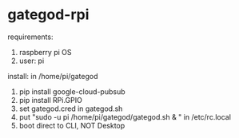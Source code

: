 # gategod-rpi
requirements:
1. raspberry pi OS
2. user: pi

install:
in /home/pi/gategod
1. pip install google-cloud-pubsub
2. pip install RPi.GPIO
3. set gategod.cred in gategod.sh
4. put "sudo -u pi /home/pi/gategod/gategod.sh & " in /etc/rc.local
5. boot direct to CLI, NOT Desktop
